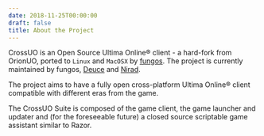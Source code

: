 ```yaml
---
date: 2018-11-25T00:00:00
draft: false
title: About the Project
---
```


CrossUO is an Open Source Ultima Online&reg; client - a hard-fork from OrionUO, ported to `Linux` and `MacOSX` by [fungos](https://github.com/fungos). The project is currently maintained by fungos, [Deuce](https://github.com/jokker23) and [Nirad](https://github.com/nirad).

The project aims to have a fully open cross-platform Ultima Online&reg; client compatible with different eras from the game.

The CrossUO Suite is composed of the game client, the game launcher and updater and (for the foreseeable future) a closed source scriptable game assistant similar to Razor.

